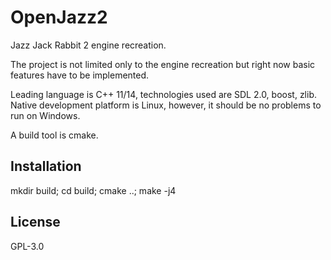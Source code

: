 # OpenJazz2

Jazz Jack Rabbit 2 engine recreation.

The project is not limited only to the engine recreation but right now basic features have to be implemented.

Leading language is C++ 11/14, technologies used are SDL 2.0, boost, zlib. Native development platform is Linux, however, it should be no problems to run on Windows.

A build tool is cmake.

## Installation

mkdir build; cd build; cmake ..; make -j4

## License

GPL-3.0

